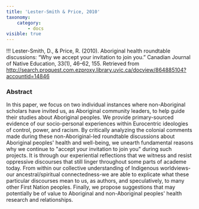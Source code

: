 ```yaml
---
title: 'Lester-Smith & Price, 2010'
taxonomy:
    category:
        - docs
visible: true
---
```


!!! Lester-Smith, D., & Price, R. (2010). Aboriginal health roundtable discussions: “Why we accept your invitation to join you.” Canadian Journal of Native Education, 33(1), 46–62, 155. Retrieved from http://search.proquest.com.ezproxy.library.uvic.ca/docview/864885104?accountid=14846

###  Abstract

In this paper, we focus on two individual instances where non-Aboriginal scholars have invited us, as Aboriginal community leaders, to help guide their studies about Aboriginal peoples. We provide primary-sourced evidence of our socio-personal experiences within Eurocentric ideologies of control, power, and racism. By critically analyzing the colonial comments made during these non-Aboriginal-led roundtable discussions about Aboriginal peoples' health and well-being, we unearth fundamental reasons why we continue to "accept your invitation to join you" during such projects. It is through our experiential reflections that we witness and resist oppressive discourses that still linger throughout some parts of academe today. From within our collective understanding of Indigenous worldviews-our ancestral/spiritual connectedness-we are able to explicate what these particular discourses mean to us, as authors, and speculatively, to many other First Nation peoples. Finally, we propose suggestions that may potentially be of value to Aboriginal and non-Aboriginal peoples' health research and relationships.
